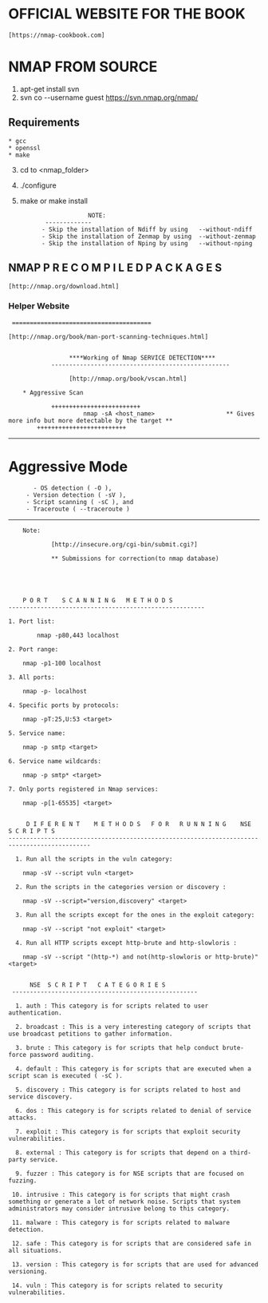 
# OFFICIAL WEBSITE FOR THE BOOK

	[https://nmap-cookbook.com]


# NMAP FROM SOURCE

   1. apt-get install svn
   2. svn co --username guest https://svn.nmap.org/nmap/

  
##	Requirements

	* gcc
	* openssl
	* make
   3. cd to <nmap_folder>
   4. ./configure
   5. make or make install

                             NOTE:
			     -------------
				- Skip the installation of Ndiff by using 	--without-ndiff
				- Skip the installation of Zenmap by using 	--without-zenmap
				- Skip the installation of Nping by using 	--without-nping 

NMAP P R E  C O M P I L E D  P A C K A G E S
---------------------------------------------------

	[http://nmap.org/download.html]



###     Helper Website
     =======================================

	[http://nmap.org/book/man-port-scanning-techniques.html]


				     ****Working of Nmap SERVICE DETECTION****
				-------------------------------------------------- 

					 [http://nmap.org/book/vscan.html]

		* Aggressive Scan

		        +++++++++++++++++++++++++
                         nmap -sA <host_name>                    ** Gives more info but more detectable by the target **
			+++++++++++++++++++++++++
	
				
	
----------------------------------------------------
Aggressive Mode
======================
           - OS detection ( -O ), 
	     - Version detection ( -sV ), 
	     - Script scanning ( -sC ), and 
	     - Traceroute ( --traceroute )
-----------------------------------------------------

		Note:

       			[http://insecure.org/cgi-bin/submit.cgi?]          
			
				** Submissions for correction(to nmap database)





        P O R T    S C A N N I N G   M E T H O D S
	-------------------------------------------------------

	1. Port list:
	
	        nmap -p80,443 localhost

	2. Port range:

		nmap -p1-100 localhost

	3. All ports:
 
		nmap -p- localhost

	4. Specific ports by protocols:

		nmap -pT:25,U:53 <target>

	5. Service name:

		nmap -p smtp <target>

	6. Service name wildcards:

		nmap -p smtp* <target>

	7. Only ports registered in Nmap services:

		nmap -p[1-65535] <target>


         D I F E R E N T    M E T H O D S   F O R   R U N N I N G    NSE   S C R I P T S
	---------------------------------------------------------------------------------------------

	  1. Run all the scripts in the vuln category:
		
		nmap -sV --script vuln <target>

	  2. Run the scripts in the categories version or discovery :

		nmap -sV --script="version,discovery" <target>

	  3. Run all the scripts except for the ones in the exploit category:

		nmap -sV --script "not exploit" <target>

	  4. Run all HTTP scripts except http-brute and http-slowloris :

		nmap -sV --script "(http-*) and not(http-slowloris or http-brute)" <target>


          NSE  S C R I P T   C A T E G O R I E S
	 ----------------------------------------------------

	  1. auth : This category is for scripts related to user authentication.

	  2. broadcast : This is a very interesting category of scripts that use broadcast petitions to gather information.

	  3. brute : This category is for scripts that help conduct brute-force password auditing.

	  4. default : This category is for scripts that are executed when a script scan is executed ( -sC ).

	  5. discovery : This category is for scripts related to host and service discovery.

	  6. dos : This category is for scripts related to denial of service attacks.

	  7. exploit : This category is for scripts that exploit security vulnerabilities.

	  8. external : This category is for scripts that depend on a third-party service.

	  9. fuzzer : This category is for NSE scripts that are focused on fuzzing.

	 10. intrusive : This category is for scripts that might crash something or generate a lot of network noise. Scripts that system administrators may consider intrusive belong to this category.

	 11. malware : This category is for scripts related to malware detection.

	 12. safe : This category is for scripts that are considered safe in all situations.

	 13. version : This category is for scripts that are used for advanced versioning.

	 14. vuln : This category is for scripts related to security vulnerabilities.	





 



















